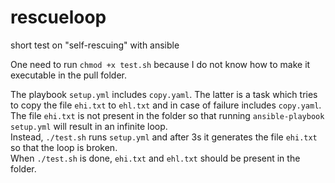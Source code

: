 # rescueloop
short test on "self-rescuing" with ansible

One need to run `chmod +x test.sh` because I do not know how to make it executable in the pull folder.

The playbook `setup.yml` includes `copy.yaml`. The latter is a task which tries to copy the file `ehi.txt` to `ehl.txt` and in case of failure includes `copy.yaml`. The file `ehi.txt` is not present in the folder so that running `ansible-playbook setup.yml` will result in an infinite loop.\
Instead, `./test.sh` runs `setup.yml` and after 3s it generates the file `ehi.txt` so that the loop is broken.\
When `./test.sh` is done, `ehi.txt` and `ehl.txt` should be present in the folder.
